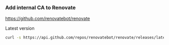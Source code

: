 ### Add internal CA to Renovate

https://github.com/renovatebot/renovate

Latest version

```bash
curl -s https://api.github.com/repos/renovatebot/renovate/releases/latest |grep tag_name | cut -d '"' -f 4
```